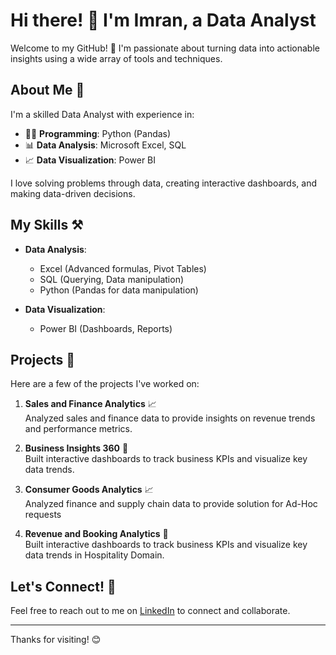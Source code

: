 # Hi there! 👋 I'm Imran, a Data Analyst

Welcome to my GitHub! 🚀 I'm passionate about turning data into actionable insights using a wide array of tools and techniques.

## About Me 🌟

I'm a skilled Data Analyst with experience in:

- 🧑‍💻 **Programming**: Python (Pandas)
- 📊 **Data Analysis**: Microsoft Excel, SQL
- 📈 **Data Visualization**: Power BI

I love solving problems through data, creating interactive dashboards, and making data-driven decisions.

## My Skills ⚒️

- **Data Analysis**: 
  - Excel (Advanced formulas, Pivot Tables)
  - SQL (Querying, Data manipulation)
  - Python (Pandas for data manipulation)
  
- **Data Visualization**: 
  - Power BI (Dashboards, Reports)

## Projects 🚀

Here are a few of the projects I've worked on:

1. **Sales and Finance Analytics** 📈  
   Analyzed sales and finance data to provide insights on revenue trends and performance metrics.

2. **Business Insights 360** 💼  
   Built interactive dashboards to track business KPIs and visualize key data trends.
   
3. **Consumer Goods Analytics** 📈  
   Analyzed finance and supply chain data to provide solution for Ad-Hoc requests

4. **Revenue and Booking Analytics** 💼  
   Built interactive dashboards to track business KPIs and visualize key data trends in Hospitality Domain.

## Let's Connect! 🔗

Feel free to reach out to me on [LinkedIn](https://www.linkedin.com/in/shaikimran1/) to connect and collaborate.

---

Thanks for visiting! 😊
